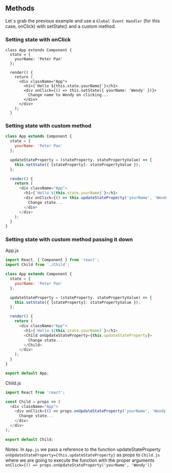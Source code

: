 ## Methods

Let´s grab the previous example and use a `Global Event Handler` (for this case, onClick) with setState() and a custom method.

### Setting state with onClick

```
class App extends Component {
  state = {
    yourName: 'Peter Pan'
  };

  render() {
    return (
      <div className="App">
        <h1>{`Hello ${this.state.yourName}`}</h1>
        <div onClick={() => this.setState({ yourName: 'Wendy' })}>
          Change name to Wendy on clicking...
        </div>
      </div>
    );
  }
```

### Setting state with custom method

```javascript
class App extends Component {
  state = {
    yourName: 'Peter Pan'
  };

  updateStateProperty = (stateProperty, statePropertyValue) => {
    this.setState({ [stateProperty]: statePropertyValue });
  };

  render() {
    return (
      <div className="App">
        <h1>{`Hello ${this.state.yourName}`}</h1>
        <div onClick={() => this.updateStateProperty('yourName', 'Wendy')}>
          Change state...
        </div>
      </div>
    );
  }
}
```

### Setting state with custom method passing it down

App.js

```javascript
import React, { Component } from 'react';
import Child from './Child';

class App extends Component {
  state = {
    yourName: 'Peter Pan'
  };

  updateStateProperty = (stateProperty, statePropertyValue) => {
    this.setState({ [stateProperty]: statePropertyValue });
  };

  render() {
    return (
      <div className="App">
        <h1>{`Hello ${this.state.yourName}`}</h1>
        <Child onUpdateStateProperty={this.updateStateProperty}>
          Change state...
        </Child>
      </div>
    );
  }
}

export default App;
```

Child.js

```javascript
import React from 'react';

const Child = props => (
  <div className="App">
    <div onClick={() => props.onUpdateStateProperty('yourName', 'Wendy')}>
      Change state...
    </div>
  </div>
);

export default Child;
```

Notes:
In `App.js` we pass a reference to the function updateStateProperty `onUpdateStateProperty={this.updateStateProperty}` as props to `Child.js` where we are going to execute the function with the proper arguments `onClick={() => props.onUpdateStateProperty('yourName', 'Wendy')}`
